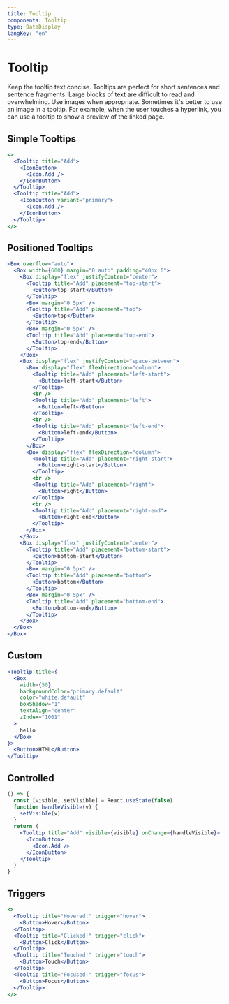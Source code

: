 ```yaml
---
title: Tooltip
components: Tooltip
type: DataDisplay
langKey: "en"
---
```


# Tooltip

<p class="description">Keep the tooltip text concise. Tooltips are perfect for short sentences and sentence fragments. Large blocks of text are difficult to read and overwhelming. Use images when appropriate. Sometimes it's better to use an image in a tooltip. For example, when the user touches a hyperlink, you can use a tooltip to show a preview of the linked page.</p>

## Simple Tooltips

```jsx
<>
  <Tooltip title="Add">
    <IconButton>
      <Icon.Add />
    </IconButton>
  </Tooltip>
  <Tooltip title="Add">
    <IconButton variant="primary">
      <Icon.Add />
    </IconButton>
  </Tooltip>
</>
```

## Positioned Tooltips

```jsx
<Box overflow="auto">
  <Box width={600} margin="0 auto" padding="40px 0">
    <Box display="flex" justifyContent="center">
      <Tooltip title="Add" placement="top-start">
        <Button>top-start</Button>
      </Tooltip>
      <Box margin="0 5px" />
      <Tooltip title="Add" placement="top">
        <Button>top</Button>
      </Tooltip>
      <Box margin="0 5px" />
      <Tooltip title="Add" placement="top-end">
        <Button>top-end</Button>
      </Tooltip>
    </Box>
    <Box display="flex" justifyContent="space-between">
      <Box display="flex" flexDirection="column">
        <Tooltip title="Add" placement="left-start">
          <Button>left-start</Button>
        </Tooltip>
        <br />
        <Tooltip title="Add" placement="left">
          <Button>left</Button>
        </Tooltip>
        <br />
        <Tooltip title="Add" placement="left-end">
          <Button>left-end</Button>
        </Tooltip>
      </Box>
      <Box display="flex" flexDirection="column">
        <Tooltip title="Add" placement="right-start">
          <Button>right-start</Button>
        </Tooltip>
        <br />
        <Tooltip title="Add" placement="right">
          <Button>right</Button>
        </Tooltip>
        <br />
        <Tooltip title="Add" placement="right-end">
          <Button>right-end</Button>
        </Tooltip>
      </Box>
    </Box>
    <Box display="flex" justifyContent="center">
      <Tooltip title="Add" placement="bottom-start">
        <Button>bottom-start</Button>
      </Tooltip>
      <Box margin="0 5px" />
      <Tooltip title="Add" placement="bottom">
        <Button>bottom</Button>
      </Tooltip>
      <Box margin="0 5px" />
      <Tooltip title="Add" placement="bottom-end">
        <Button>bottom-end</Button>
      </Tooltip>
    </Box>
  </Box>
</Box>
```

## Custom

```jsx
<Tooltip title={
  <Box
    width={50}
    backgroundColor="primary.default"
    color="white.default"
    boxShadow="1"
    textAlign="center"
    zIndex="1001"
  >
    hello
  </Box>
}>
  <Button>HTML</Button>
</Tooltip>
```

## Controlled

```jsx
() => {
  const [visible, setVisible] = React.useState(false)
  function handleVisible(v) {
    setVisible(v)
  }
  return (
    <Tooltip title="Add" visible={visible} onChange={handleVisible}>
      <IconButton>
        <Icon.Add />
      </IconButton>
    </Tooltip>
  )
}
```

## Triggers

```jsx
<>
  <Tooltip title="Hovered!" trigger="hover">
    <Button>Hover</Button>
  </Tooltip>
  <Tooltip title="Clicked!" trigger="click">
    <Button>Click</Button>
  </Tooltip>
  <Tooltip title="Touched!" trigger="touch">
    <Button>Touch</Button>
  </Tooltip>
  <Tooltip title="Focused!" trigger="focus">
    <Button>Focus</Button>
  </Tooltip>
</>
```

